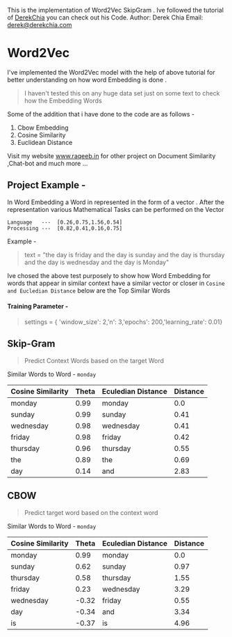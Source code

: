 This is the implementation of Word2Vec SkipGram . Ive followed the tutorial of [DerekChia](https://github.com/DerekChia/word2vec_numpy) you can check out his Code. 
Author: Derek Chia
Email: derek@derekchia.com

# Word2Vec
I've implemented the Word2Vec model with the help of above tutorial for better understanding on how word Embedding is done .

> I haven't tested this on any huge data set just on some text to check
> how the Embedding Words

Some of the addition that i have done to the code are as follows -

 1. Cbow Embedding
 2. Cosine Similarity
 3. Euclidean Distance 

Visit my website www.raqeeb.in for other project on Document Similarity ,Chat-bot and much more ...
## Project Example - 
In Word Embedding a Word in represented in the form of a vector . After the representation various Mathematical Tasks can be performed on the Vector 

    Language   ---  [0.26,0.75,1.56,0.54]
    Processing ---  [0.82,0.41,0.16,0.75]
  
Example  - 


> text = "the day is friday and the day is sunday and the day is thursday and the day is wednesday and the day is Monday"

Ive chosed the above test purposely to show how Word Embedding for words that appear in similar context have a similar vector or closer in `Cosine and Eucledian Distance` below are the Top Similar Words

#### Training Parameter -

> settings = {	'window_size': 2,'n': 3,'epochs': 200,'learning_rate': 0.01}


## Skip-Gram

> Predict Context Words based on the target Word

Similar Words to Word - `monday`

| Cosine Similarity |Theta |Eculedian Distance|Distance
|--|--|--|--|
| monday |0.99|monday|0.0
sunday |0.99|sunday|0.41
wednesday| 0.98|wednesday|0.41
friday |0.98|friday|0.42
thursday |0.96|thursday|0.55
the |0.89|the|0.69
day |0.14 |and|2.83

## CBOW

> Predict target word based on the context word

Similar Words to Word - `monday`

| Cosine Similarity |Theta |Eculedian Distance|Distance
|--|--|--|--|
| monday |0.99|monday|0.0
sunday |0.62|sunday|0.97
thursday| 0.58|thursday|1.55
friday |0.23|wednesday|3.29
wednesday |-0.32|friday|0.55
day |-0.34|and|3.34
is |-0.37 |is|4.96
  

    
    
    
